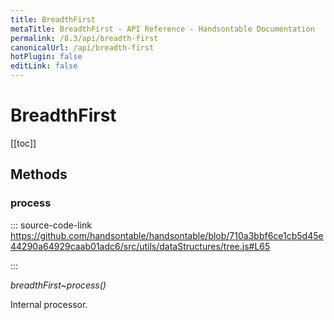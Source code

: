 ```yaml
---
title: BreadthFirst
metaTitle: BreadthFirst - API Reference - Handsontable Documentation
permalink: /8.3/api/breadth-first
canonicalUrl: /api/breadth-first
hotPlugin: false
editLink: false
---
```


# BreadthFirst

[[toc]]
## Methods

### process
  
::: source-code-link https://github.com/handsontable/handsontable/blob/710a3bbf6ce1cb5d45e44290a64929caab01adc6/src/utils/dataStructures/tree.js#L65

:::

_breadthFirst~process()_

Internal processor.


